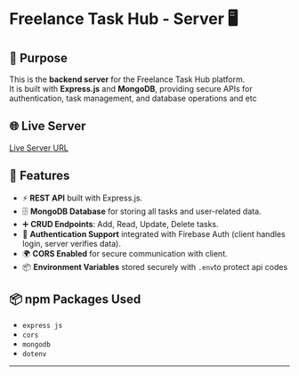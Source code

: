 # Freelance Task Hub - Server 🖥️

## 📌 Purpose
This is the **backend server** for the Freelance Task Hub platform.  
It is built with **Express.js** and **MongoDB**, providing secure APIs for authentication, task management, and database operations and etc


## 🌐 Live Server
[Live Server URL]( https://210-qav2gpe8y-rakins-projects-4190f75f.vercel.app/)

## 🚀 Features
- ⚡ **REST API** built with Express.js.  
- 🗄️ **MongoDB Database** for storing all tasks and user-related data.  
- ➕ **CRUD Endpoints**: Add, Read, Update, Delete tasks.  
- 🔑 **Authentication Support** integrated with Firebase Auth (client handles login, server verifies data).  
- 🌍 **CORS Enabled** for secure communication with client.  
- 📦 **Environment Variables** stored securely with `.env`to protect api codes  

## 📦 npm Packages Used
- `express js`  
- `cors`  
- `mongodb`  
- `dotenv`  

---
